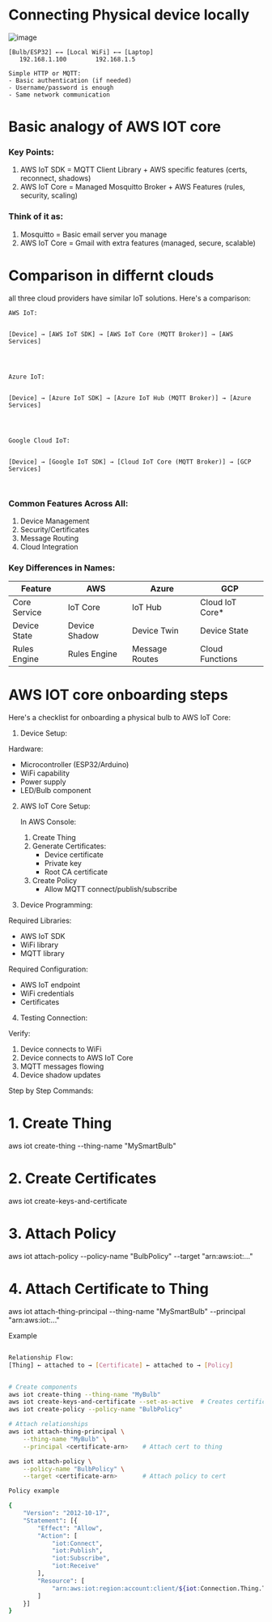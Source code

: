 # Connecting Physical device locally 

![image](https://github.com/user-attachments/assets/45c944b9-8acb-415c-a9a2-91b7478b0701)

```pgsql
[Bulb/ESP32] ←→ [Local WiFi] ←→ [Laptop]
   192.168.1.100        192.168.1.5
   
Simple HTTP or MQTT:
- Basic authentication (if needed)
- Username/password is enough
- Same network communication

```

# Basic analogy of AWS IOT core

### Key Points:

1. AWS IoT SDK = MQTT Client Library + AWS specific features (certs, reconnect, shadows)
2. AWS IoT Core = Managed Mosquitto Broker + AWS Features (rules, security, scaling)

### Think of it as:

1. Mosquitto = Basic email server you manage
2. AWS IoT Core = Gmail with extra features (managed, secure, scalable)

# Comparison in differnt clouds

all three cloud providers have similar IoT solutions. Here's a comparison:

```pgsql
AWS IoT:

    
[Device] → [AWS IoT SDK] → [AWS IoT Core (MQTT Broker)] → [AWS Services]

    

    
Azure IoT:

    
[Device] → [Azure IoT SDK] → [Azure IoT Hub (MQTT Broker)] → [Azure Services]

    

    
Google Cloud IoT:

    
[Device] → [Google IoT SDK] → [Cloud IoT Core (MQTT Broker)] → [GCP Services]

    
```
    
### Common Features Across All:

1. Device Management
2. Security/Certificates
3. Message Routing
4. Cloud Integration

### Key Differences in Names:

    
Feature          | AWS          | Azure        | GCP
-----------------|--------------|--------------|-------------
Core Service     | IoT Core     | IoT Hub      | Cloud IoT Core*
Device State     | Device Shadow| Device Twin  | Device State
Rules Engine     | Rules Engine | Message Routes| Cloud Functions


# AWS IOT core onboarding steps


Here's a checklist for onboarding a physical bulb to AWS IoT Core:

1. Device Setup:

    
Hardware:
- Microcontroller (ESP32/Arduino)
- WiFi capability
- Power supply
- LED/Bulb component

    

    
2. AWS IoT Core Setup:

    
   In AWS Console:
   1. Create Thing
   2. Generate Certificates:
      - Device certificate
      - Private key
      - Root CA certificate
   3. Create Policy
      - Allow MQTT connect/publish/subscribe

    

    
3. Device Programming:

    
Required Libraries:
- AWS IoT SDK
- WiFi library
- MQTT library

Required Configuration:
- AWS IoT endpoint
- WiFi credentials
- Certificates

    

    
4. Testing Connection:

    
Verify:
1. Device connects to WiFi
2. Device connects to AWS IoT Core
3. MQTT messages flowing
4. Device shadow updates

    

    
Step by Step Commands:

    
# 1. Create Thing
aws iot create-thing --thing-name "MySmartBulb"

# 2. Create Certificates
aws iot create-keys-and-certificate

# 3. Attach Policy
aws iot attach-policy --policy-name "BulbPolicy" --target "arn:aws:iot:..."

# 4. Attach Certificate to Thing
aws iot attach-thing-principal --thing-name "MySmartBulb" --principal "arn:aws:iot:..."

Example
```bash

Relationship Flow:
[Thing] ← attached to → [Certificate] ← attached to → [Policy]


# Create components
aws iot create-thing --thing-name "MyBulb"
aws iot create-keys-and-certificate --set-as-active  # Creates certificate
aws iot create-policy --policy-name "BulbPolicy"

# Attach relationships
aws iot attach-thing-principal \
    --thing-name "MyBulb" \
    --principal <certificate-arn>    # Attach cert to thing

aws iot attach-policy \
    --policy-name "BulbPolicy" \
    --target <certificate-arn>       # Attach policy to cert

Policy example

{
    "Version": "2012-10-17",
    "Statement": [{
        "Effect": "Allow",
        "Action": [
            "iot:Connect",
            "iot:Publish",
            "iot:Subscribe",
            "iot:Receive"
        ],
        "Resource": [
            "arn:aws:iot:region:account:client/${iot:Connection.Thing.ThingName}"
        ]
    }]
}

```

